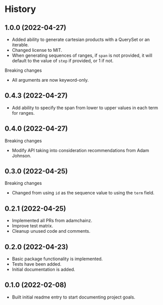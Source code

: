 # History

## 1.0.0 (2022-04-27)

  * Added ability to generate cartesian products with a QuerySet or an iterable.
  * Changed license to MIT.
  * When generating sequences of ranges, if `span` is not provided, it will default to the value of `step` if provided, or 1 if not.

Breaking changes

  * All arguments are now keyword-only.

## 0.4.3 (2022-04-27)

  * Add ability to specify the span from lower to upper values in each term for ranges.

## 0.4.0 (2022-04-27)

Breaking changes

  * Modify API taking into consideration recommendations from Adam Johnson.

## 0.3.0 (2022-04-25)

Breaking changes

  * Changed from using `id` as the sequence value to using the `term` field.

## 0.2.1 (2022-04-25)

  * Implemented all PRs from adamchainz.
  * Improve test matrix.
  * Cleanup unused code and comments.

## 0.2.0 (2022-04-23)

  * Basic package functionality is implemented.
  * Tests have been added.
  * Initial documentation is added.

## 0.1.0 (2022-02-08)

* Built initial readme entry to start documenting project goals.
